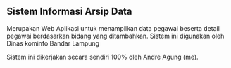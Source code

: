 ## Sistem Informasi Arsip Data

Merupakan Web Aplikasi untuk menampilkan data pegawai beserta detail pegawai berdasarkan bidang yang ditambahkan. Sistem ini digunakan oleh Dinas kominfo Bandar Lampung


Sistem ini dikerjakan secara sendiri 100% oleh Andre Agung (me).

